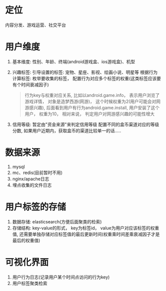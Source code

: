 # 定位
内容分发、游戏运营、社交平台

# 用户维度

1. 基本维度: 性别、年龄、终端(android游戏盒、ios游戏盒)、机型
2. 兴趣标签:
    引导设置的标签: 宠物、星座、影视、绘画小说、明星等
    根据行为计算标签: 枚举要收集的标签， 配置行为对应多个标签的权重(这类标签应该要有个时间衰减因子)
    >行为key与权重对应关系, 比如以android.game.info， 表示用户浏览了游戏详情， 对象是造梦西游(网游)， 这个时候权重为2(用户可能会对网游感兴趣), 后面看到用户有行为android.game.install, 用户安装了这个用户， 权重为10， 相对来说， 判定用户对网游感兴趣的可能性增大 

3. 信用等级: 暂定由"资金来源"来判定信用等级
    配置不同的盒币渠道对应的等级分数, 如果用户近期内，获取盒币的渠道比较单一的话.....

# 数据来源
1. mysql
2. mc、redis(目前暂时不用)
3. nginx/apache日志
4. 埋点收集的文件日志

# 用户标签的存储
1. 数据存储: elasticsearch(方便后面聚类的检索)
2. 存储结构: key-value的形式， key为标签id， value为用户对应该标签的权重值, 还需要单独存储对应标签值的最后更新时间(权重乘时间差乘衰减因子才是最后的权重值)


# 可视化界面
1. 用户行为日志(记录用户某个时间点访问的行为key)
2. 用户标签聚类检索


